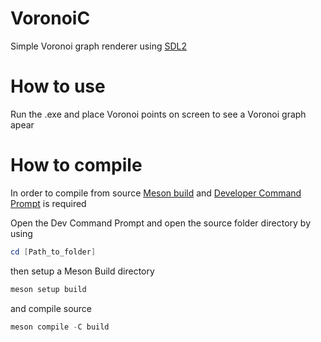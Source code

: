 # VoronoiC
Simple Voronoi graph renderer using [SDL2](https://www.libsdl.org/)

# How to use
Run the .exe and place Voronoi points on screen to see a Voronoi graph apear

# How to compile
In order to compile from source [Meson build](https://mesonbuild.com/) and [Developer Command Prompt](https://docs.microsoft.com/en-us/visualstudio/ide/reference/command-prompt-powershell?view=vs-2022) is required

Open the Dev Command Prompt and open the source folder directory by using
```powershell
cd [Path_to_folder]
```

then setup a Meson Build directory
```powershell
meson setup build
```
and compile source
```powershell
meson compile -C build
```
